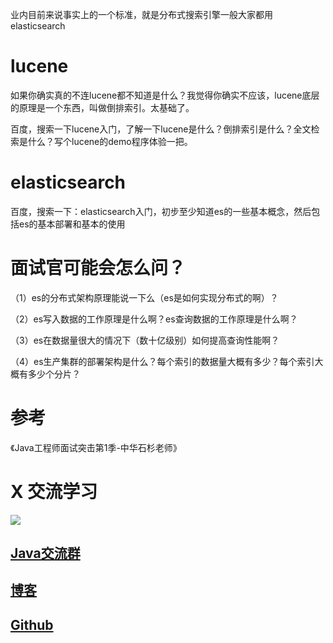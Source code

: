 业内目前来说事实上的一个标准，就是分布式搜索引擎一般大家都用elasticsearch


# lucene
如果你确实真的不连lucene都不知道是什么？我觉得你确实不应该，lucene底层的原理是一个东西，叫做倒排索引。太基础了。

百度，搜索一下lucene入门，了解一下lucene是什么？倒排索引是什么？全文检索是什么？写个lucene的demo程序体验一把。

# elasticsearch

百度，搜索一下：elasticsearch入门，初步至少知道es的一些基本概念，然后包括es的基本部署和基本的使用


# 面试官可能会怎么问？

（1）es的分布式架构原理能说一下么（es是如何实现分布式的啊）？

（2）es写入数据的工作原理是什么啊？es查询数据的工作原理是什么啊？

（3）es在数据量很大的情况下（数十亿级别）如何提高查询性能啊？

（4）es生产集群的部署架构是什么？每个索引的数据量大概有多少？每个索引大概有多少个分片？

# 参考
《Java工程师面试突击第1季-中华石杉老师》


# X 交流学习
![](https://upload-images.jianshu.io/upload_images/16782311-8d7acde57fdce062.png?imageMogr2/auto-orient/strip%7CimageView2/2/w/1240)
## [Java交流群](https://jq.qq.com/?_wv=1027&k=5UB4P1T)
## [博客](https://blog.csdn.net/qq_33589510)
## [Github](https://github.com/Wasabi1234)